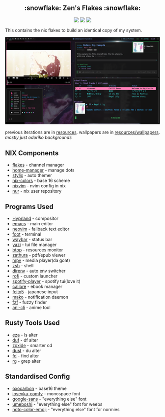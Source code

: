 <h2 align="center">:snowflake: Zen's Flakes :snowflake:</h2>

<p align="center">
    <a href="https://nixos.org/">
        <img src="https://img.shields.io/badge/NixOS-24.05-informational.svg?style=for-the-badge&logo=nixos&color=161616&logoColor=42be65&labelColor=dde1e6"></a>
    <a href="https://github.com/nix-community/home-manager">
        <img src="https://img.shields.io/static/v1?label=Home%20Manager&message=:3&style=for-the-badge&logo=nixos&color=161616&logoColor=42be65&labelColor=3ddbd9"></a>
    <a href="https://nixos.wiki/wiki/Flakes">
        <img src="https://img.shields.io/static/v1?label=Nix Flakes&message=so good&style=for-the-badge&logo=nixos&color=161616&logoColor=42be65&labelColor=78a9ff"></a>
  </a>
</p>

This contains the nix flakes to build an identical copy of my system.


![](./resources/screenshot4.png)

previous iterations are in [resources](./resources/).
wallpapers are in [resources/wallpapers](./resources/wallpapers). *mostly just odoriko backgrounds*

## NIX Components
- [flakes](https://nixos.wiki/wiki/Flakes) - channel manager
- [home-manager](https://github.com/nix-community/home-manager) - manage dots
- [stylix](https://github.com/danth/stylix) - auto themer
- [nix-colors](https://github.com/Misterio77/nix-colors) - base 16 scheme
- [nixvim](https://github.com/nix-community/nixvim) - nvim config in nix
- [nur](https://github.com/nix-community/NUR) - nix user repository


## Programs Used
- [Hyprland](https://github.com/hyprwm/Hyprland) - compositor
- [emacs](https://www.gnu.org/emacs) - main editor
- [neovim](https://github.com/neovim/neovim) - fallback text editor
- [foot](https://codeberg.org/dnkl/foot) - terminal
- [waybar](https://github.com/Alexays/Waybar) - status bar
- [yazi](https://github.com/sxyazi/yazi) - tui file manager
- [btop](https://github.com/aristocratos/btop) - resources monitor
- [zathura](https://pwmt.org/projects/zathura/) - pdf/epub viewer
- [mpv](https://github.com/mpv-player/mpv) - media player(da goat)
- [zsh](http://www.zsh.org/) - shell
- [direnv](https://github.com/nix-community/nix-direnv) - auto env switcher
- [rofi](https://github.com/davatorium/rofi) - custom launcher
- [spotify-player](https://github.com/aome510/spotify-player) - spotify tui(love it)
- [calibre](https://github.com/kovidgoyal/calibre) - ebook manager
- [fcitx5](https://github.com/fcitx/fcitx5) - japanese input
- [mako](https://github.com/emersion/mako) - notification daemon
- [fzf](https://github.com/junegunn/fzf) - fuzzy finder
- [ani-cli](https://github.com/pystardust/ani-cli) - anime tool


## Rusty Tools Used
- [eza](https://github.com/eza-community/eza) - ls alter
- [duf](https://github.com/muesli/duf) - df alter
- [zoxide](https://github.com/ajeetdsouza/zoxide) - smarter cd
- [dust](https://github.com/bootandy/dust) - du alter
- [fd](https://github.com/sharkdp/fd) - find alter
- [rg](https://github.com/BurstSushi/ripgrep) - grep alter


## Standardised Config
- [oxocarbon](https://github.com/nyoom-engineering/base16-oxocarbon) - base16 theme
- [iosevka-comfy](https://github.com/protesilaos/iosevka-comfy) - monospace font
- [google-sans](https://github.com/hprobotic/Google-Sans-Font) - "everything else" font
- [umeboshi](http://font.xxenxx.net/umeboshifont.html) - "everything else" font for weebs
- [noto-color-emoji](https://fonts.google.com/specimen/Noto+Color+Emoji) - "everything else" font for normies
